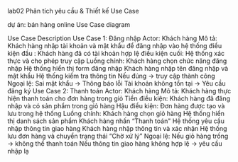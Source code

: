  lab02
Phân tích yêu cầu &amp; Thiết kế Use Case

dự án: bán hàng online
Use Case diagram 

Use Case Description
Use Case 1: Đăng nhập
Actor: Khách hàng
Mô tả: Khách hàng nhập tài khoản và mật khẩu để đăng nhập vào hệ thống
điều kiện đầu : Khách hàng đã có tài khoản hợp lệ
điều kiện cuối: Hệ thống xác thực và cho phép truy cập
Luồng chính:
Khách hàng chọn chức năng đăng nhập
Hệ thống hiển thị form đăng nhập
Khách hàng nhập tên đăng nhập và mật khẩu
Hệ thống kiểm tra thông tin
Nếu đúng → truy cập thành công
Ngoại lệ:
Sai mật khẩu → Thông báo lỗi
Tài khoản không tồn tại → Yêu cầu đăng ký
Use Case 2: Thanh toán
Actor: Khách hàng
Mô tả: Khách hàng thực hiện thanh toán cho đơn hàng trong giỏ
Tiền điều kiện: Khách hàng đã đăng nhập và có sản phẩm trong giỏ hàng
Hậu điều kiện: Đơn hàng được tạo và lưu trong hệ thống
Luồng chính:
Khách hàng chọn giỏ hàng
Hệ thống hiển thị danh sách sản phẩm
Khách hàng nhấn “Thanh toán"
Hệ thống yêu cầu nhập thông tin giao hàng
Khách hàng nhập thông tin và xác nhận
Hệ thống lưu đơn hàng và chuyển trạng thái “Chờ xử lý”
Ngoại lệ:
Nếu giỏ hàng trống → không thể thanh toán
Nếu thông tin giao hàng không hợp lệ → yêu cầu nhập lạ
